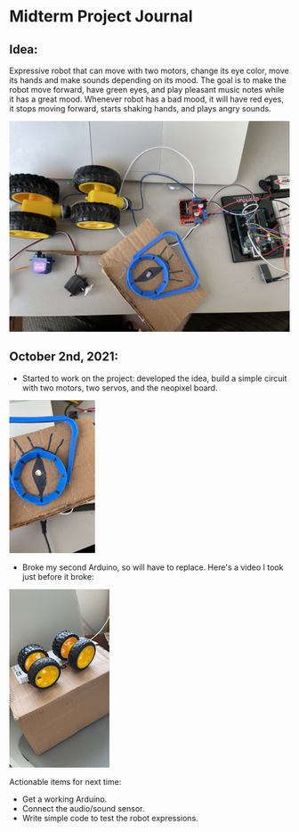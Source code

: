 # Midterm Project Journal

## Idea:

Expressive robot that can move with two motors, change its eye color, move its hands and make sounds depending on its mood. The goal is to make the robot move forward, have green eyes, and play pleasant music notes while it has a great mood. Whenever robot has a bad mood, it will have red eyes, it stops moving forward, starts shaking hands, and plays angry sounds.

![](images/starting.JPG)

## October 2nd, 2021:
- Started to work on the project: developed the idea, build a simple circuit with two motors, two servos, and the neopixel board.

![](images/eyes.gif)

- Broke my second Arduino, so will have to replace. Here's a video I took just before it broke:

![](images/beforeTheStorm.gif)

Actionable items for next time:
- Get a working Arduino.
- Connect the audio/sound sensor.
- Write simple code to test the robot expressions.
